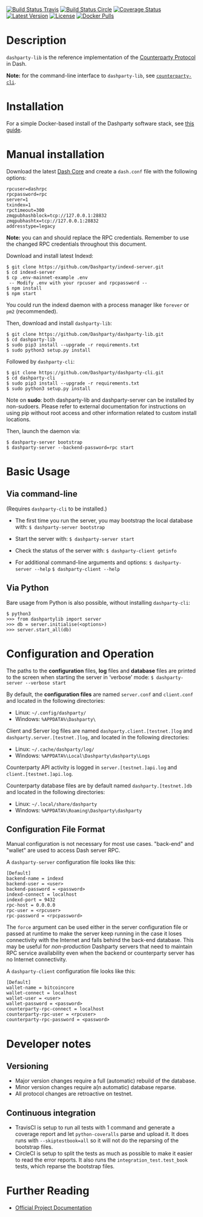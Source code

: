 [![Build Status Travis](https://travis-ci.org/Dashparty/dashparty-lib.svg?branch=develop)](https://travis-ci.org/Dashparty/dashparty-lib)
[![Build Status Circle](https://circleci.com/gh/Dashparty/dashparty-lib.svg?&style=shield)](https://circleci.com/gh/Dashparty/dashparty-lib)
[![Coverage Status](https://coveralls.io/repos/Dashparty/dashparty-lib/badge.png?branch=develop)](https://coveralls.io/r/Dashparty/dashparty-lib?branch=develop)
[![Latest Version](https://pypip.in/version/dashparty-lib/badge.svg)](https://pypi.python.org/pypi/dashparty-lib/)
[![License](https://pypip.in/license/dashparty-lib/badge.svg)](https://pypi.python.org/pypi/dashparty-lib/)
[![Docker Pulls](https://img.shields.io/docker/pulls/counterparty/counterparty-server.svg?maxAge=2592000)](https://hub.docker.com/r/counterparty/counterparty-server/)


# Description
`dashparty-lib` is the reference implementation of the [Counterparty Protocol](https://counterparty.io) in Dash.

**Note:** for the command-line interface to `dashparty-lib`, see [`counterparty-cli`](https://github.com/Dashparty/counterparty-cli).


# Installation

For a simple Docker-based install of the Dashparty software stack, see [this guide](http://counterparty.io/docs/federated_node/).


# Manual installation

Download the latest [Dash Core](https://github.com/bitcoin/bitcoin/releases) and create
a `dash.conf` file with the following options:

```
rpcuser=dashrpc
rpcpassword=rpc
server=1
txindex=1
rpctimeout=300
zmqpubhashblock=tcp://127.0.0.1:28832
zmqpubhashtx=tcp://127.0.0.1:28832
addresstype=legacy
```
**Note:** you can and should replace the RPC credentials. Remember to use the changed RPC credentials throughout this document.

Download and install latest Indexd:
```
$ git clone https://github.com/Dashparty/indexd-server.git
$ cd indexd-server
$ cp .env-mainnet-example .env
 -- Modify .env with your rpcuser and rpcpassword --
$ npm install
$ npm start
```

You could run the indexd daemon with a process manager like `forever` or `pm2` (recommended).

Then, download and install `dashparty-lib`:

```
$ git clone https://github.com/Dashparty/dashparty-lib.git
$ cd dashparty-lib
$ sudo pip3 install --upgrade -r requirements.txt
$ sudo python3 setup.py install
```

Followed by `dashparty-cli`:

```
$ git clone https://github.com/Dashparty/dashparty-cli.git
$ cd dashparty-cli
$ sudo pip3 install --upgrade -r requirements.txt
$ sudo python3 setup.py install
```

Note on **sudo**: both dashparty-lib and dashparty-server can be installed by non-sudoers. Please refer to external documentation for instructions on using pip without root access and other information related to custom install locations.


Then, launch the daemon via:

```
$ dashparty-server bootstrap
$ dashparty-server --backend-password=rpc start
```

# Basic Usage

## Via command-line

(Requires `dashparty-cli` to be installed.)

* The first time you run the server, you may bootstrap the local database with:
	`$ dashparty-server bootstrap`

* Start the server with:
	`$ dashparty-server start`

* Check the status of the server with:
	`$ dashparty-client getinfo`

* For additional command-line arguments and options:
	`$ dashparty-server --help`
	`$ dashparty-client --help`

## Via Python

Bare usage from Python is also possible, without installing `dashparty-cli`:

```
$ python3
>>> from dashpartylib import server
>>> db = server.initialise(<options>)
>>> server.start_all(db)
```

# Configuration and Operation

The paths to the **configuration** files, **log** files and **database** files are printed to the screen when starting the server in ‘verbose’ mode:
	`$ dashparty-server --verbose start`

By default, the **configuration files** are named `server.conf` and `client.conf` and located in the following directories:

* Linux: `~/.config/dashparty/`
* Windows: `%APPDATA%\Dashparty\`

Client and Server log files are named `dashparty.client.[testnet.]log` and `dashparty.server.[testnet.]log`, and located in the following directories:

* Linux: `~/.cache/dashparty/log/`
* Windows: `%APPDATA%\Local\Dashparty\dashparty\Logs`

Counterparty API activity is logged in `server.[testnet.]api.log` and `client.[testnet.]api.log`.

Counterparty database files are by default named `dashparty.[testnet.]db` and located in the following directories:

* Linux: `~/.local/share/dashparty`
* Windows: `%APPDATA%\Roaming\Dashparty\dashparty`

## Configuration File Format

Manual configuration is not necessary for most use cases. "back-end" and "wallet" are used to access Dash server RPC.

A `dashparty-server` configuration file looks like this:

	[Default]
	backend-name = indexd
	backend-user = <user>
	backend-password = <password>
	indexd-connect = localhost
	indexd-port = 9432
	rpc-host = 0.0.0.0
	rpc-user = <rpcuser>
	rpc-password = <rpcpassword>

The ``force`` argument can be used either in the server configuration file or passed at runtime to make the server keep running in the case it loses connectivity with the Internet and falls behind the back-end database. This may be useful for *non-production* Dashparty servers that need to maintain RPC service availability even when the backend or counterparty server has no Internet connectivity.

A `dashparty-client` configuration file looks like this:

	[Default]
	wallet-name = bitcoincore
	wallet-connect = localhost
	wallet-user = <user>
	wallet-password = <password>
	counterparty-rpc-connect = localhost
	counterparty-rpc-user = <rpcuser>
	counterparty-rpc-password = <password>


# Developer notes

## Versioning

* Major version changes require a full (automatic) rebuild of the database.
* Minor version changes require a(n automatic) database reparse.
* All protocol changes are retroactive on testnet.

## Continuous integration
 - TravisCI is setup to run all tests with 1 command and generate a coverage report and let `python-coveralls` parse and upload it.
   It does runs with `--skiptestbook=all` so it will not do the reparsing of the bootstrap files.
 - CircleCI is setup to split the tests as much as possible to make it easier to read the error reports.
   It also runs the `integration_test.test_book` tests, which reparse the bootstrap files.


# Further Reading

* [Official Project Documentation](http://counterparty.io/docs/)
